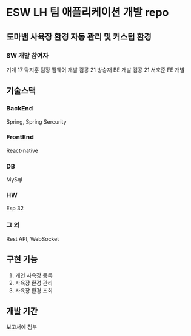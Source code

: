 ESW LH 팀 애플리케이션 개발 repo
===============
도마뱀 사육장 환경 자동 관리 및 커스텀 환경
----------------
### SW 개발 참여자
기계 17 탁지훈 팀장 펌웨어 개발 
컴공 21 방승재 BE 개발
컴공 21 서호준 FE 개발

## 기술스택
### BackEnd
Spring, Spring Sercurity
### FrontEnd
React-native
### DB
MySql
### HW
Esp 32
### 그 외
Rest API, WebSocket

## 구현 기능
1. 개인 사육장 등록
2. 사육장 환경 관리
3. 사육장 환경 조회

## 개발 기간
보고서에 첨부
